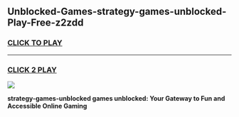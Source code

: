 
## Unblocked-Games-strategy-games-unblocked-Play-Free-z2zdd
<h3>
<a href="https://premium76.site?title=strategy-games-unblocked&ref=22A">CLICK TO PLAY</a></h3>
<hr>

<h3>
<a href="https://premium76.site?title=strategy-games-unblocked&ref=22A">CLICK 2 PLAY</a>
  
</h3>

<a href="https://premium76.site?title=strategy-games-unblocked&ref=22A"><img src="https://clearcache.store/games.png"></a>


**strategy-games-unblocked games unblocked: Your Gateway to Fun and Accessible Online Gaming**
